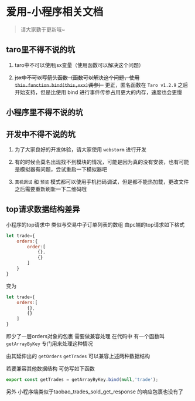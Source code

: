 # 爱用-小程序相关文档

> 请大家勤于更新哦~

## taro里不得不说的坑

1. taro中不可以使用jsx变量（使用函数可以解决这个问题）

1. ~~jsx中不可以写箭头函数（函数可以解决这个问题，使用`this.function.bind(this,xxx)`调参）~~ 更正，匿名函数在 `Taro v1.2.9` 之后开始支持，但是比使用 bind 进行事件传参占用更大的内存，速度也会更慢

## 小程序里不得不说的坑

## 开发中不得不说的坑

1. 为了大家良好的开发体验，请大家使用 `webstorm` 进行开发

1. 有的时候会莫名出现找不到模块的情况，可能是因为真的没有安装，也有可能是模拟器有问题，尝试重启一下模拟器吧

1. `真机调试` 和 `预览` 模式都可以使用手机扫码调试，但是都不能热加载，更改文件之后需要重新刷新一下二维码哦

## top请求数据结构差异

小程序的top请求中 类似与交易中子订单列表的数组 由pc端的top请求如下格式 
```js
let trade={
    orders:{
        order:[
            {},
            {}
        ]
    }
}
```
变为
```js
let trade={
    orders:[
        {},
        {}
    ]
}
```
即少了一层orders对象的包裹 需要做兼容处理 在代码中 有一个函数叫`getArrayByKey` 专门用来处理这种情况

由其延伸出的 `getOrders` `getTrades` 可以兼容上述两种数据结构

若要兼容其他数据结构 可仿写如下函数
```js
export const getTrades = getArrayByKey.bind(null,'trade');
```

另外 小程序端类似于taobao_trades_sold_get_response 的响应包裹也没有了
